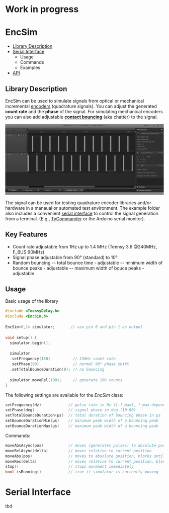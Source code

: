 # Work in progress

# EncSim
- [Library Description](#description)
- [Serial Interface](#serial_interface)
    - Usage
    - Commands
    - Examples
- [API]()


## Library Description 
EncSim can be used to simulate signals from optical or mechanical incremental [encoders](https://en.wikipedia.org/wiki/Rotary_encoder#Incremental_rotary_encoder) (quadrature signals). You can adjust the generated **count rate** and the **phase** of the signal. For simulating mechanical encoders you can also add adjustable [**contact bouncing**](https://en.wikipedia.org/wiki/Switch#Contact_bounce) (aka chatter) to the signal.

![50Hz with enabled bouncing](/media/50Hz_bounce5000_20_500.PNG?raw=true "50 Hz bouncing")

The signal can be used for testing quadrature encoder libraries and/or hardware in a manaual or automated test environment. 
The example folder also includes a convenient [serial interface](#serial_interface) to control the signal generation from a terminal. (E.g., [TyCommander](#https://github.com/Koromix/tytools) or the Arduino serial monitor). 

## Key Features
- Count rate adjustable from 1Hz up to 1.4 MHz (Teensy 3.6 @240MHz, F_BUS 90MHz)
- Signal phase adjustable from 90° (standard) to 10°
- Random bouncing
-- total bounce time - adjustable
-- minimum width of bounce peaks - adjustable
-- maximum width of bouce peaks - adjustable

## Usage
Basic usage of the library
```c++
#include <TeensyDelay.h>
#include <EncSim.h>

EncSim<0,1> simulator;       // use pin 0 and pin 1 as output

void setup() {
  simulator.begin();

  simulator
  .setFrequency(150)          // 150Hz count rate
  .setPhase(90)               // normal 90° phase shift
  .setTotalBounceDuration(0); // no bouncing
  
  simulator.moveRel(100);     // generate 100 counts
}
```
The following settings are available for the *EncSim* class:
```c++
setFrequency(Hz)            // pulse rate in Hz (1-f_max), f_max depends on board and F_BUS settings
setPhase(deg)               // signal phase in deg (10-90)
setTotalBounceDuration(µs)  // total duration of bouncing phase in µs
setBounceDurationMin(µs)    // minimum peak width of a bouncing peak
setBounceDurationMax(µs)    // maximum peak width of a bouncing peak
```
Commands:
```c++
moveAbsAsync(pos)           // moves (generates pulses) to absolute position, returns after starting the move
moveRelAsync(delta)         // moves relative to current position
moveAbs(pos)                // moves to absolute position, blocks until movement is done
moveRes(delta)              // moves relative to current position, blocks until movement is done
stop()                      // stops movement immediately
bool isRunning()            // true if simulator is currently moving
```
# Serial Interface
tbd

